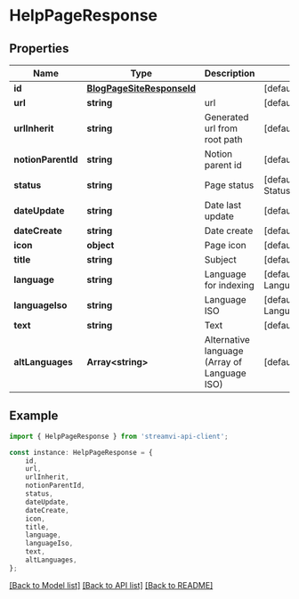 # HelpPageResponse


## Properties

Name | Type | Description | Notes
------------ | ------------- | ------------- | -------------
**id** | [**BlogPageSiteResponseId**](BlogPageSiteResponseId.md) |  | [default to undefined]
**url** | **string** | url | [default to undefined]
**urlInherit** | **string** | Generated url from root path | [default to undefined]
**notionParentId** | **string** | Notion parent id | [default to undefined]
**status** | **string** | Page status | [default to StatusEnum_Backlog]
**dateUpdate** | **string** | Date last update | [default to undefined]
**dateCreate** | **string** | Date create | [default to undefined]
**icon** | **object** | Page icon | [default to undefined]
**title** | **string** | Subject | [default to undefined]
**language** | **string** | Language for indexing | [default to LanguageEnum_Russian]
**languageIso** | **string** | Language ISO | [default to LanguageIsoEnum_Ru]
**text** | **string** | Text | [default to undefined]
**altLanguages** | **Array&lt;string&gt;** | Alternative language (Array of Language ISO) | [default to undefined]

## Example

```typescript
import { HelpPageResponse } from 'streamvi-api-client';

const instance: HelpPageResponse = {
    id,
    url,
    urlInherit,
    notionParentId,
    status,
    dateUpdate,
    dateCreate,
    icon,
    title,
    language,
    languageIso,
    text,
    altLanguages,
};
```

[[Back to Model list]](../README.md#documentation-for-models) [[Back to API list]](../README.md#documentation-for-api-endpoints) [[Back to README]](../README.md)
